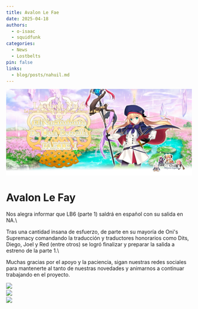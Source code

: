 ```yaml
---
title: Avalon Le Fae
date: 2025-04-18
authors:
  - o-isaac
  - squidfunk
categories:
  - News
  - Lostbelts
pin: false
links:
  - blog/posts/nahuil.md
---
```

![](images/avalon-le-fae/avalon.webp)

# Avalon Le Fay

Nos alegra informar que LB6 (parte 1) saldrá en español con su salida en NA.\

Tras una cantidad insana de esfuerzo, de parte en su mayoría de Oni's Supremacy comandando la traducción y traductores honorarios como Dits, Diego, Joel y Red (entre otros) se logró finalizar y preparar la salida a estreno de la parte 1.\

Muchas gracias por el apoyo y la paciencia, sigan nuestras redes sociales para mantenerte al tanto de nuestras novedades y animarnos a continuar trabajando en el proyecto.



<!-- Viewport element -->
<div id="carousel" class="flicking-viewport">
  <!-- Camera element -->
  <div class="flicking-camera">
    <!-- Panels, class names are your choice -->
    <div class="panel">
      <img style="width:600px" src="/docs/blog/images/avalon-le-fae/avalon.webp">
    </div>
    <div class="panel">
      <img style="width:600px" src="/docs/blog/images/avalon-le-fae/avalon.webp">
    </div>
    <div class="panel">
      <img style="width:600px" src="/docs/blog/images/avalon-le-fae/avalon.webp">
    </div>
  </div>
</div>